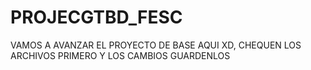# PROJECGTBD_FESC
VAMOS A AVANZAR EL PROYECTO DE BASE AQUI XD, CHEQUEN LOS ARCHIVOS PRIMERO Y LOS CAMBIOS GUARDENLOS
